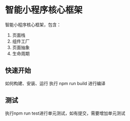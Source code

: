 # 智能小程序核心框架
智能小程序核心框架，包含：
1. 页面栈
2. 组件工厂
3. 页面抽象
4. 生命周期

## 快速开始
如何构建、安装、运行
执行 npm run build 进行编译

## 测试
执行npm run test进行单元测试，如有提交，需要增加单元测试

